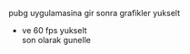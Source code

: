pubg uygulamasina gir 
sonra grafikler yukselt
- ve 60 fps yukselt  
son olarak gunelle
<!---
Mirackaos/Mirackaos is a ✨ special ✨ repository because its `README.md` (this file) appears on your GitHub profile.
You can click the Preview link to take a look at your changes.
--->
